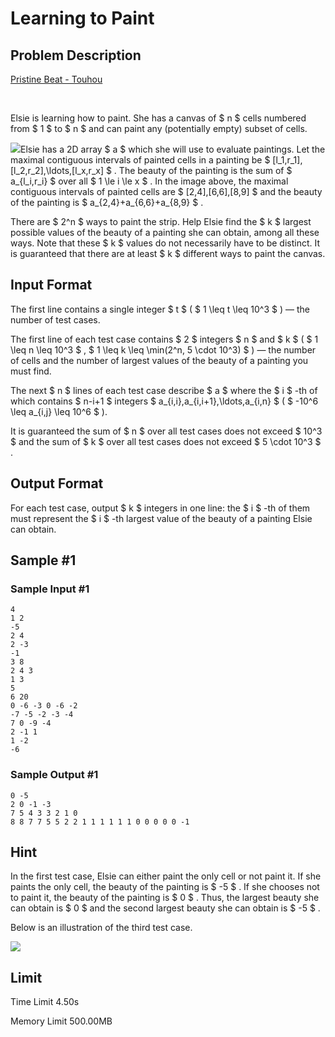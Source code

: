# Learning to Paint

## Problem Description

[Pristine Beat - Touhou](https://soundcloud.com/jackaltroy/sets/primordial-beat-pristine-beat)

⠀



Elsie is learning how to paint. She has a canvas of $ n $ cells numbered from $ 1 $ to $ n $ and can paint any (potentially empty) subset of cells.

 ![](https://cdn.luogu.com.cn/upload/vjudge_pic/CF1942D/3277b406102b440ccbe0c485777db99ec89618eb.png)Elsie has a 2D array $ a $ which she will use to evaluate paintings. Let the maximal contiguous intervals of painted cells in a painting be $ [l_1,r_1],[l_2,r_2],\ldots,[l_x,r_x] $ . The beauty of the painting is the sum of $ a_{l_i,r_i} $ over all $ 1 \le i \le x $ . In the image above, the maximal contiguous intervals of painted cells are $ [2,4],[6,6],[8,9] $ and the beauty of the painting is $ a_{2,4}+a_{6,6}+a_{8,9} $ .

There are $ 2^n $ ways to paint the strip. Help Elsie find the $ k $ largest possible values of the beauty of a painting she can obtain, among all these ways. Note that these $ k $ values do not necessarily have to be distinct. It is guaranteed that there are at least $ k $ different ways to paint the canvas.

## Input Format

The first line contains a single integer $ t $ ( $ 1 \leq t \leq 10^3 $ ) — the number of test cases.

The first line of each test case contains $ 2 $ integers $ n $ and $ k $ ( $ 1 \leq n \leq 10^3 $ , $ 1 \leq k \leq \min(2^n, 5 \cdot 10^3) $ ) — the number of cells and the number of largest values of the beauty of a painting you must find.

The next $ n $ lines of each test case describe $ a $ where the $ i $ -th of which contains $ n-i+1 $ integers $ a_{i,i},a_{i,i+1},\ldots,a_{i,n} $ ( $ -10^6 \leq a_{i,j} \leq 10^6 $ ).

It is guaranteed the sum of $ n $ over all test cases does not exceed $ 10^3 $ and the sum of $ k $ over all test cases does not exceed $ 5 \cdot 10^3 $ .

## Output Format

For each test case, output $ k $ integers in one line: the $ i $ -th of them must represent the $ i $ -th largest value of the beauty of a painting Elsie can obtain.

## Sample #1

### Sample Input #1

```
4
1 2
-5
2 4
2 -3
-1
3 8
2 4 3
1 3
5
6 20
0 -6 -3 0 -6 -2
-7 -5 -2 -3 -4
7 0 -9 -4
2 -1 1
1 -2
-6
```

### Sample Output #1

```
0 -5 
2 0 -1 -3 
7 5 4 3 3 2 1 0 
8 8 7 7 5 5 2 2 1 1 1 1 1 1 0 0 0 0 0 -1
```

## Hint

In the first test case, Elsie can either paint the only cell or not paint it. If she paints the only cell, the beauty of the painting is $ -5 $ . If she chooses not to paint it, the beauty of the painting is $ 0 $ . Thus, the largest beauty she can obtain is $ 0 $ and the second largest beauty she can obtain is $ -5 $ .

Below is an illustration of the third test case.

 ![](https://cdn.luogu.com.cn/upload/vjudge_pic/CF1942D/3d3d08bddad77d78ec4518a724cf3c2c6ce9ab10.png)

## Limit



Time Limit
4.50s

Memory Limit
500.00MB